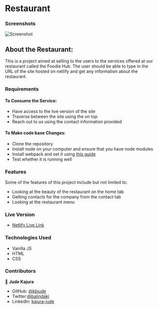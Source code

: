 # Restaurant

### Screenshots

![Screenshot]()

## About the Restaurant:
This is a project aimed at selling to the users to the services offered at our restaurant called the Foodie Hub. The user should be able to type in the URL of the site hosted on netlify and get any information about the restaurant. 

### Requirements

#### To Consume the Service:
- Have access to the live version of the site 
- Traverse between the site using the on top
- Reach out to us using the contact information provided

#### To Make code base Changes:
- Clone the repository
- Install node on your computer and ensure that you have node modules
- Install webpack and set it using [this guide](https://webpack.js.org/guides/asset-management/#setup)
- Test whether it is running well 

### Features
Some of the features of this project include but not limited to:

- Looking at the beauty of the restaurant on the home tab
- Getting contacts for the company from the contact tab
- Looking at the restaurant menu

### Live Version

- [ Netlify Live Link](https://jude-restaurant.netlify.app/)

### Technologies Used

- Vanilla JS
- HTML
- CSS

### Contributors

👤 **Jude Kajura**

- GitHub: [@kbjude](https://github.com/kbjude)
- Twitter:[@balindakj](https://twitter.com/balindakj)
- LinkedIn: [kajura-jude](https://www.linkedin.com/feed/)

